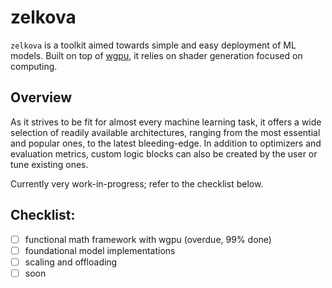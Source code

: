 # zelkova

`zelkova` is a toolkit aimed towards simple and easy deployment of ML models. Built on top of [wgpu](https://github.com/gfx-rs/wgpu), 
it relies on shader generation focused on computing.

## Overview

As it strives to be fit for almost every machine learning task, it offers a wide selection of readily available architectures, 
ranging from the most essential and popular ones, to the latest bleeding-edge. In addition to optimizers and evaluation metrics, 
custom logic blocks can also be created by the user or tune existing ones. 

Currently very work-in-progress; refer to the checklist below.

## Checklist: 
- [ ] functional math framework with wgpu (overdue, 99% done)
- [ ] foundational model implementations
- [ ] scaling and offloading
- [ ] soon
